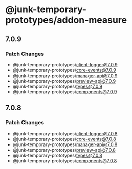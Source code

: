 # @junk-temporary-prototypes/addon-measure

## 7.0.9

### Patch Changes

- @junk-temporary-prototypes/client-logger@7.0.9
- @junk-temporary-prototypes/core-events@7.0.9
- @junk-temporary-prototypes/manager-api@7.0.9
- @junk-temporary-prototypes/preview-api@7.0.9
- @junk-temporary-prototypes/types@7.0.9
- @junk-temporary-prototypes/components@7.0.9

## 7.0.8

### Patch Changes

- @junk-temporary-prototypes/client-logger@7.0.8
- @junk-temporary-prototypes/core-events@7.0.8
- @junk-temporary-prototypes/manager-api@7.0.8
- @junk-temporary-prototypes/preview-api@7.0.8
- @junk-temporary-prototypes/types@7.0.8
- @junk-temporary-prototypes/components@7.0.8

